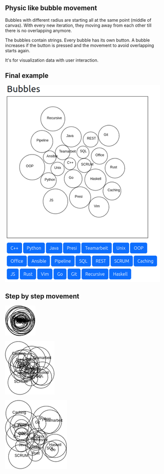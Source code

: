 ## Physic like bubble movement

Bubbles with different radius are starting all at the same point (middle of canvas). With every new iteration, they moving away from each other till there is no overlapping anymore.

The bubbles contain strings. Every bubble has its own button. A bubble increases if the button is pressed and the movement to avoid overlapping starts again.

It's for visualization data with user interaction.

## Final example

![Pic01](pics/01.png)

## Step by step movement

![Pic02](pics/02.png)

![Pic03](pics/03.png)

![Pic04](pics/04.png)
